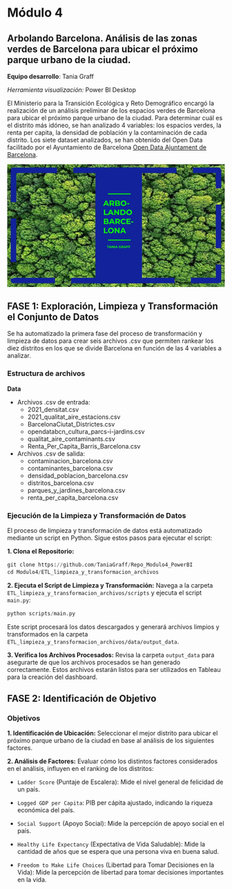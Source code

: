 # Módulo 4
## Arbolando Barcelona. Análisis de las zonas verdes de Barcelona para ubicar el próximo parque urbano de la ciudad.
**Equipo desarrollo**: Tania Graff

*Herramienta visualización:* Power BI Desktop

El Ministerio para la Transición Ecológica y Reto Demográfico encargó la realización de un análisis preliminar de los espacios verdes de Barcelona para ubicar el próximo parque urbano de la ciudad. Para determinar cuál es el distrito más idóneo, se han analizado 4 variables: los espacios verdes, la renta per capita, la densidad de población y la contaminación de cada distrito. Los siete dataset analizados, se han obtenido del Open Data facilitado por el Ayuntamiento de Barcelona [Open Data Ajuntament de Barcelona](https://opendata-ajuntament.barcelona.cat/es/).

![imagen_portada_modulo](portada.png)

## **FASE 1: Exploración, Limpieza y Transformación el Conjunto de Datos**

Se ha automatizado la primera fase del proceso de transformación y limpieza de datos para crear seis archivos .csv que permiten rankear los diez distritos en los que se divide Barcelona en función de las 4 variables a analizar.

### **Estructura de archivos**
**Data**
- Archivos .csv de entrada:
    - 2021_densitat.csv
    - 2021_qualitat_aire_estacions.csv
    - BarcelonaCiutat_Districtes.csv
    - opendatabcn_cultura_parcs-i-jardins.csv
    - qualitat_aire_contaminants.csv
    - Renta_Per_Capita_Barris_Barcelona.csv 
- Archivos .csv de salida:
    - contaminacion_barcelona.csv
    - contaminantes_barcelona.csv
    - densidad_poblacion_barcelona.csv
    - distritos_barcelona.csv
    - parques_y_jardines_barcelona.csv
    - renta_per_capita_barcelona.csv

### **Ejecución de la Limpieza y Transformación de Datos**
El proceso de limpieza y transformación de datos está automatizado mediante un script en Python. Sigue estos pasos para ejecutar el script:

**1. Clona el Repositorio:**

```python
git clone https://github.com/TaniaGraff/Repo_Modulo4_PowerBI
cd Modulo4/ETL_limpieza_y_transformacion_archivos
```
**2. Ejecuta el Script de Limpieza y Transformación:**
Navega a la carpeta `ETL_limpieza_y_transformacion_archivos/scripts` y ejecuta el script `main.py`:

```python
python scripts/main.py
```

Este script procesará los datos descargados y generará archivos limpios y transformados en la carpeta `ETL_limpieza_y_transformacion_archivos/data/output_data`.

**3. Verifica los Archivos Procesados:**
Revisa la carpeta `output_data` para asegurarte de que los archivos procesados se han generado correctamente. Estos archivos estarán listos para ser utilizados en Tableau para la creación del dashboard.

## **FASE 2: Identificación de Objetivo**

### **Objetivos**

**1. Identificación de Ubicación:** Seleccionar el mejor distrito para ubicar el próximo parque urbano de la ciudad en base al análisis de los siguientes factores.

**2. Análisis de Factores:** Evaluar cómo los distintos factores considerados en el análisis, influyen en el ranking de los distritos: 

- `Ladder Score` (Puntaje de Escalera): Mide el nivel general de felicidad de un país.

- `Logged GDP per Capita`: PIB per cápita ajustado, indicando la riqueza económica del país.

- `Social Support` (Apoyo Social): Mide la percepción de apoyo social en el país.

- `Healthy Life Expectancy` (Expectativa de Vida Saludable): Mide la cantidad de años que se espera que una persona viva en buena salud.

- `Freedom to Make Life Choices` (Libertad para Tomar Decisiones en la Vida): Mide la percepción de libertad para tomar decisiones importantes en la vida.